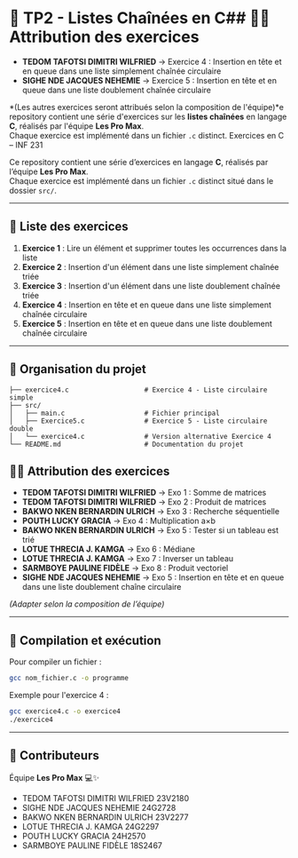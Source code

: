 # 🚀 TP2 - Listes Chaînées en C## 👨‍💻 Attribution des exercices

- **TEDOM TAFOTSI DIMITRI WILFRIED** → Exercice 4 : Insertion en tête et en queue dans une liste simplement chaînée circulaire  
- **SIGHE NDE JACQUES NEHEMIE** → Exercice 5 : Insertion en tête et en queue dans une liste doublement chaînée circulaire  

*(Les autres exercices seront attribués selon la composition de l'équipe)*e repository contient une série d'exercices sur les **listes chaînées** en langage **C**, réalisés par l'équipe **Les Pro Max**.  
Chaque exercice est implémenté dans un fichier `.c` distinct. Exercices en C – INF 231

Ce repository contient une série d’exercices en langage **C**, réalisés par l’équipe **Les Pro Max**.  
Chaque exercice est implémenté dans un fichier `.c` distinct situé dans le dossier `src/`.

---

## 📌 Liste des exercices

1. **Exercice 1** : Lire un élément et supprimer toutes les occurrences dans la liste 
2. **Exercice 2** : Insertion d'un élément dans une liste simplement chaînée triée 
3. **Exercice 3** : Insertion d'un élément dans une liste doublement chaînée triée 
4. **Exercice 4** : Insertion en tête et en queue dans une liste simplement chaînée circulaire 
5. **Exercice 5** : Insertion en tête et en queue dans une liste doublement chaînée circulaire

---

## 📂 Organisation du projet

```
├── exercice4.c                   # Exercice 4 - Liste circulaire simple
├── src/
│   ├── main.c                    # Fichier principal
│   ├── Exercice5.c               # Exercice 5 - Liste circulaire double
│   └── exercice4.c               # Version alternative Exercice 4
└── README.md                     # Documentation du projet
```

## 👨‍💻 Attribution des exercices

- **TEDOM TAFOTSI DIMITRI WILFRIED** → Exo 1 : Somme de matrices  
- **TEDOM TAFOTSI DIMITRI WILFRIED** → Exo 2 : Produit de matrices  
- **BAKWO NKEN BERNARDIN ULRICH** → Exo 3 : Recherche séquentielle  
- **POUTH LUCKY GRACIA** → Exo 4 : Multiplication a×b  
- **BAKWO NKEN BERNARDIN ULRICH** → Exo 5 : Tester si un tableau est trié  
- **LOTUE THRECIA J. KAMGA** → Exo 6 : Médiane  
- **LOTUE THRECIA J. KAMGA** → Exo 7 : Inverser un tableau  
- **SARMBOYE PAULINE FIDÈLE** → Exo 8 : Produit vectoriel  
- **SIGHE NDE JACQUES NEHEMIE** → Exo 5 : Insertion en tête et en queue dans une liste doublement chaîne circulaire  

*(Adapter selon la composition de l’équipe)*

---

## 🔧 Compilation et exécution

Pour compiler un fichier :  
```bash
gcc nom_fichier.c -o programme
```

Exemple pour l'exercice 4 :

```bash
gcc exercice4.c -o exercice4
./exercice4
```

---

## 🤝 Contributeurs

Équipe **Les Pro Max** 💻✨

* TEDOM TAFOTSI DIMITRI WILFRIED 23V2180
* SIGHE NDE JACQUES NEHEMIE 24G2728
* BAKWO NKEN BERNARDIN ULRICH 23V2277
* LOTUE THRECIA J. KAMGA  24G2297
* POUTH LUCKY GRACIA 24H2570
* SARMBOYE PAULINE FIDÈLE 18S2467